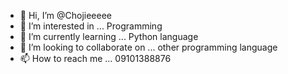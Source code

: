 - 👋 Hi, I’m @Chojieeeee
- 👀 I’m interested in ... Programming
- 🌱 I’m currently learning ... Python language
- 💞️ I’m looking to collaborate on ... other programming language
- 📫 How to reach me ... 09101388876

<!---
Chojieeeee/Chojieeeee is a ✨ special ✨ repository because its `README.md` (this file) appears on your GitHub profile.
You can click the Preview link to take a look at your changes.
--->
